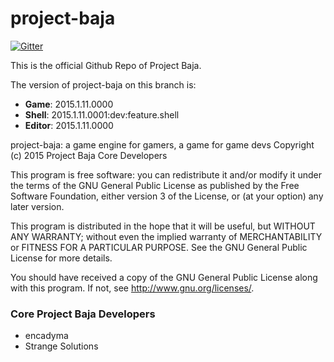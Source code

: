 # project-baja

[![Gitter](https://badges.gitter.im/Join%20Chat.svg)](https://gitter.im/encadyma/project-baja?utm_source=badge&utm_medium=badge&utm_campaign=pr-badge&utm_content=badge)

This is the official Github Repo of Project Baja.

The version of project-baja on this branch is:

- **Game**: 2015.1.11.0000
- **Shell**: 2015.1.11.0001:dev:feature.shell
- **Editor**: 2015.1.11.0000

project-baja: a game engine for gamers, a game for game devs
Copyright (c) 2015 Project Baja Core Developers

This program is free software: you can redistribute it and/or modify
it under the terms of the GNU General Public License as published by
the Free Software Foundation, either version 3 of the License, or
(at your option) any later version.

This program is distributed in the hope that it will be useful,
but WITHOUT ANY WARRANTY; without even the implied warranty of
MERCHANTABILITY or FITNESS FOR A PARTICULAR PURPOSE.  See the
GNU General Public License for more details.

You should have received a copy of the GNU General Public License
along with this program.  If not, see <http://www.gnu.org/licenses/>.



### Core Project Baja Developers

- encadyma
- Strange Solutions